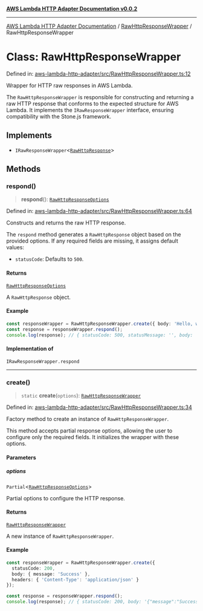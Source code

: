 [**AWS Lambda HTTP Adapter Documentation v0.0.2**](../../README.md)

***

[AWS Lambda HTTP Adapter Documentation](../../modules.md) / [RawHttpResponseWrapper](../README.md) / RawHttpResponseWrapper

# Class: RawHttpResponseWrapper

Defined in: [aws-lambda-http-adapter/src/RawHttpResponseWrapper.ts:12](https://github.com/stonemjs/aws-lambda-http-adapter/blob/266a5c901335674bf07c5995909e8ee8116e2bba/src/RawHttpResponseWrapper.ts#L12)

Wrapper for HTTP raw responses in AWS Lambda.

The `RawHttpResponseWrapper` is responsible for constructing and returning
a raw HTTP response that conforms to the expected structure for AWS Lambda.
It implements the `IRawResponseWrapper` interface, ensuring compatibility
with the Stone.js framework.

## Implements

- `IRawResponseWrapper`\<[`RawHttpResponse`](../../declarations/type-aliases/RawHttpResponse.md)\>

## Methods

### respond()

> **respond**(): [`RawHttpResponseOptions`](../../declarations/interfaces/RawHttpResponseOptions.md)

Defined in: [aws-lambda-http-adapter/src/RawHttpResponseWrapper.ts:64](https://github.com/stonemjs/aws-lambda-http-adapter/blob/266a5c901335674bf07c5995909e8ee8116e2bba/src/RawHttpResponseWrapper.ts#L64)

Constructs and returns the raw HTTP response.

The `respond` method generates a `RawHttpResponse` object based on the
provided options. If any required fields are missing, it assigns default values:
- `statusCode`: Defaults to `500`.

#### Returns

[`RawHttpResponseOptions`](../../declarations/interfaces/RawHttpResponseOptions.md)

A `RawHttpResponse` object.

#### Example

```typescript
const responseWrapper = RawHttpResponseWrapper.create({ body: 'Hello, world!', statusCode: 200 });
const response = responseWrapper.respond();
console.log(response); // { statusCode: 500, statusMessage: '', body: 'Hello, world!', headers: undefined }
```

#### Implementation of

`IRawResponseWrapper.respond`

***

### create()

> `static` **create**(`options`): [`RawHttpResponseWrapper`](RawHttpResponseWrapper.md)

Defined in: [aws-lambda-http-adapter/src/RawHttpResponseWrapper.ts:34](https://github.com/stonemjs/aws-lambda-http-adapter/blob/266a5c901335674bf07c5995909e8ee8116e2bba/src/RawHttpResponseWrapper.ts#L34)

Factory method to create an instance of `RawHttpResponseWrapper`.

This method accepts partial response options, allowing the user to configure
only the required fields. It initializes the wrapper with these options.

#### Parameters

##### options

`Partial`\<[`RawHttpResponseOptions`](../../declarations/interfaces/RawHttpResponseOptions.md)\>

Partial options to configure the HTTP response.

#### Returns

[`RawHttpResponseWrapper`](RawHttpResponseWrapper.md)

A new instance of `RawHttpResponseWrapper`.

#### Example

```typescript
const responseWrapper = RawHttpResponseWrapper.create({
  statusCode: 200,
  body: { message: 'Success' },
  headers: { 'Content-Type': 'application/json' }
});

const response = responseWrapper.respond();
console.log(response); // { statusCode: 200, body: '{"message":"Success"}', headers: { 'Content-Type': 'application/json' } }
```
